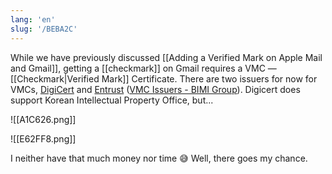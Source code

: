 ```yaml
---
lang: 'en'
slug: '/BEBA2C'
---
```


While we have previously discussed [[Adding a Verified Mark on Apple Mail and Gmail]], getting a [[checkmark]] on Gmail requires a VMC — [[Checkmark|Verified Mark]] Certificate. There are two issuers for now for VMCs, [DigiCert](https://www.digicert.com/tls-ssl/verified-mark-certificates) and [Entrust](https://www.entrust.com/digital-security/certificate-solutions/products/digital-certificates/verified-mark-certificates) ([VMC Issuers - BIMI Group](https://bimigroup.org/vmc-issuers/)). Digicert does support Korean Intellectual Property Office, but...

![[A1C626.png]]

![[E62FF8.png]]

I neither have that much money nor time 😅 Well, there goes my chance.
